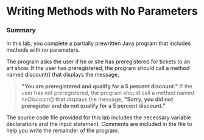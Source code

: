 # Writing Methods with No Parameters

### Summary
In this lab, you complete a partially prewritten Java program that includes methods with no parameters.

The program asks the user if he or she has preregistered for tickets to an art show. 
If the user has preregistered, the program should call a method named discount() that displays the message, 
> **"You are preregistered and qualify for a 5 percent discount."**
If the user has not preregistered, the program should call a method named noDiscount() that displays the message, 
> **"Sorry, you did not preregister and do not qualify for a 5 percent discount."**

The source code file provided for this lab includes the necessary variable declarations and the input statement. 
Comments are included in the file to help you write the remainder of the program.